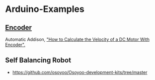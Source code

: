 # Arduino-Examples

[Encoder](https://www.arduino.cc/reference/en/libraries/encoder/)
--
Automatic Addison, ["How to Calculate the Velocity of a DC Motor With Encoder".](https://automaticaddison.com/how-to-calculate-the-velocity-of-a-dc-motor-with-encoder/)

Self Balancing Robot
--
- https://github.com/osoyoo/Osoyoo-development-kits/tree/master
